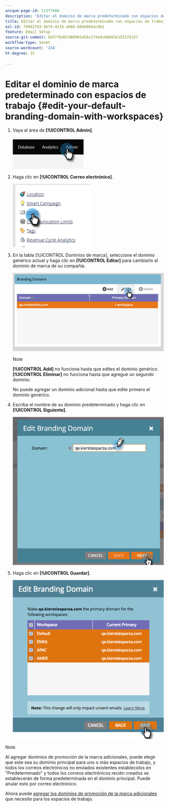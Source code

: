 ```yaml
---
unique-page-id: 11377406
description: 'Editar el dominio de marca predeterminado con espacios de trabajo: documentación de Marketo'
title: Editar el dominio de marca predeterminado con espacios de trabajo
exl-id: f0982793-5b74-41fb-ab6b-08d4084ac9b1
feature: Email Setup
source-git-commit: 0d37fbdb7d08901458c1744dc68893e155176327
workflow-type: tm+mt
source-wordcount: '154'
ht-degree: 1%

---
```


# Editar el dominio de marca predeterminado con espacios de trabajo {#edit-your-default-branding-domain-with-workspaces}

1. Vaya al área de **[!UICONTROL Admin]**.

   ![](assets/edit-your-default-branding-domain-with-workspaces-1.png)

1. Haga clic en **[!UICONTROL Correo electrónico]**.

   ![](assets/edit-your-default-branding-domain-with-workspaces-2.png)

1. En la tabla [!UICONTROL Dominios de marca], seleccione el dominio genérico actual y haga clic en **[!UICONTROL Editar]** para cambiarlo al dominio de marca de su compañía.

   ![](assets/edit-your-default-branding-domain-with-workspaces-3.png)

   >[!NOTE]
   >
   >**[!UICONTROL Add]** no funciona hasta que edites el dominio genérico. **[!UICONTROL Eliminar]** no funciona hasta que agregue un segundo dominio.
   >
   >No puede agregar un dominio adicional hasta que edite primero el dominio genérico.

1. Escriba el nombre de su dominio predeterminado y haga clic en **[!UICONTROL Siguiente]**.

   ![](assets/edit-your-default-branding-domain-with-workspaces-4.png)

1. Haga clic en **[!UICONTROL Guardar]**.

   ![](assets/edit-your-default-branding-domain-with-workspaces-5.png)

>[!NOTE]
>
>Al agregar dominios de promoción de la marca adicionales, puede elegir que este sea su dominio principal para uno o más espacios de trabajo, y todos los correos electrónicos no enviados existentes establecidos en &quot;Predeterminado&quot; y todos los correos electrónicos recién creados se establecerán de forma predeterminada en el dominio principal. Puede anular esto por correo electrónico.

Ahora puede [agregar los dominios de promoción de la marca adicionales](/help/marketo/product-docs/administration/email-setup/add-multiple-branding-domains/add-an-additional-branding-domain-with-workspaces.md) que necesite para los espacios de trabajo.
